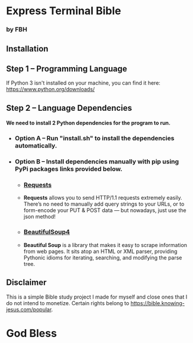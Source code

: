 # Express Terminal Bible
### by FBH


## Installation
## Step 1 – Programming Language
If Python 3 isn't installed on your machine, you can find it here:
https://www.python.org/downloads/

## Step 2 – Language Dependencies
#### We need to install 2 Python dependencies for the program to run.
* ### Option A – Run "install.sh" to install the dependencies automatically.
* ### Option B – Install dependencies manually with pip using PyPi packages links provided below.
    * ### [Requests](https://pypi.python.org/pypi/requests)
    * **Requests** allows you to send HTTP/1.1 requests extremely easily. There’s no need to manually add query strings to your URLs, or to form-encode your PUT & POST data — but nowadays, just use the json method!
    * ### [BeautifulSoup4](https://pypi.python.org/pypi/beautifulsoup4)
    * **Beautiful Soup** is a library that makes it easy to scrape information from web pages. It sits atop an HTML or XML parser, providing Pythonic idioms for iterating, searching, and modifying the parse tree.

## Disclaimer
This is a simple Bible study project I made for myself and close ones that I do not intend to monetize. 
Certain rights belong to https://bible.knowing-jesus.com/popular. 

# God Bless